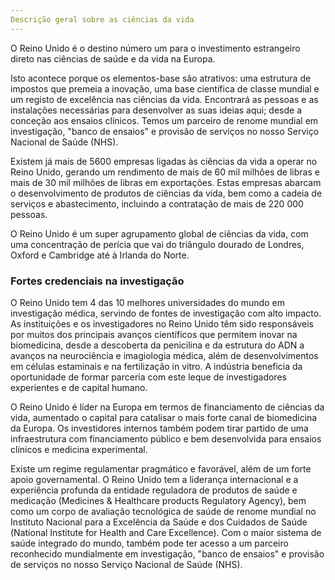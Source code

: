 ```yaml
---
Descrição geral sobre as ciências da vida
---
```

O Reino Unido é o destino número um para o investimento estrangeiro direto nas ciências de saúde e da vida na Europa.

Isto acontece porque os elementos-base são atrativos: uma estrutura de impostos que premeia a inovação, uma base científica de classe mundial e um registo de excelência nas ciências da vida. Encontrará as pessoas e as instalações necessárias para desenvolver as suas ideias aqui; desde a conceção aos ensaios clínicos. Temos um parceiro de renome mundial em investigação, "banco de ensaios" e provisão de serviços no nosso Serviço Nacional de Saúde (NHS).

Existem já mais de 5600 empresas ligadas às ciências da vida a operar no Reino Unido, gerando um rendimento de mais de 60 mil milhões de libras e mais de 30 mil milhões de libras em exportações. Estas empresas abarcam o desenvolvimento de produtos de ciências da vida, bem como a cadeia de serviços e abastecimento, incluindo a contratação de mais de 220 000 pessoas.

O Reino Unido é um super agrupamento global de ciências da vida, com uma concentração de perícia que vai do triângulo dourado de Londres, Oxford e Cambridge até à Irlanda do Norte. 

### Fortes credenciais na investigação

O Reino Unido tem 4 das 10 melhores universidades do mundo em investigação médica, servindo de fontes de investigação com alto impacto. As instituições e os investigadores no Reino Unido têm sido responsáveis por muitos dos principais avanços científicos que permitem inovar na biomedicina, desde a descoberta da penicilina e da estrutura do ADN a avanços na neurociência e imagiologia médica, além de desenvolvimentos em células estaminais e na fertilização in vitro. A indústria beneficia da oportunidade de formar parceria com este leque de investigadores experientes e de capital humano.

O Reino Unido é líder na Europa em termos de financiamento de ciências da vida, aumentado o capital para catalisar o mais forte canal de biomedicina da Europa. Os investidores internos também podem tirar partido de uma infraestrutura com financiamento público e bem desenvolvida para ensaios clínicos e medicina experimental.

Existe um regime regulamentar pragmático e favorável, além de um forte apoio governamental. O Reino Unido tem a liderança internacional e a experiência profunda da entidade reguladora de produtos de saúde e medicação (Medicines & Healthcare products Regulatory Agency), bem como um corpo de avaliação tecnológica de saúde de renome mundial no Instituto Nacional para a Excelência da Saúde e dos Cuidados de Saúde (National Institute for Health and Care Excellence). Com o maior sistema de saúde integrado do mundo, também pode ter acesso a um parceiro reconhecido mundialmente em investigação, "banco de ensaios" e provisão de serviços no nosso Serviço Nacional de Saúde (NHS).
